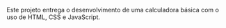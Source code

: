 Este projeto entrega o desenvolvimento de uma calculadora básica com o uso de HTML, CSS e JavaScript.